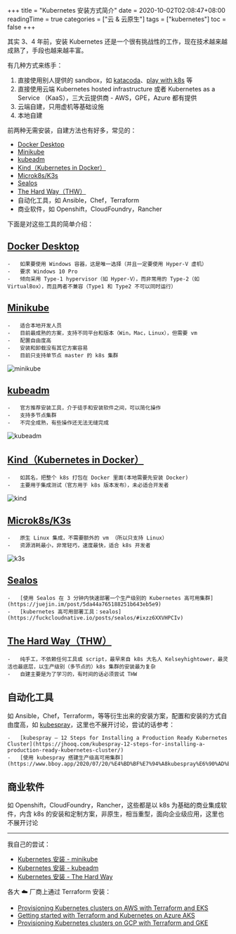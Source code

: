 +++
title = "Kubernetes 安装方式简介"
date = 2020-10-02T02:08:47+08:00
readingTime = true
categories = ["云 & 云原生"]
tags = ["kubernetes"]
toc = false
+++

其实 3、4 年前，安装 Kubernetes 还是一个很有挑战性的工作，现在技术越来越成熟了，手段也越来越丰富。

<!--more-->

有几种方式来练手：

1.  直接使用别人提供的 sandbox，如 [katacoda](https://katacoda.com/)、[play with k8s](https://training.play-with-kubernetes.com/kubernetes-workshop/) 等
2.  直接使用云端 Kubernetes hosted infrastructure 或者 Kubernetes as a Service （KaaS），三大云提供商 - AWS，GPE，Azure 都有提供
3.  云端自建，只用虚机等基础设施
4.  本地自建

前两种无需安装，自建方法也有好多，常见的：

-   [Docker Desktop](https://docs.docker.com/docker-for-windows/install/)
-   [Minikube](https://k8smeetup.github.io/docs/getting-started-guides/minikube/)
-   [kubeadm](https://k8smeetup.github.io/docs/setup/independent/create-cluster-kubeadm/)
-   [Kind（Kubernetes in Docker）](https://kind.sigs.k8s.io/docs/user/quick-start/)
-   [Microk8s/K3s](https://k3s.io/)
-   [Sealos](https://github.com/fanux/sealos)
-   [The Hard Way（THW）](https://github.com/kelseyhightower/kubernetes-the-hard-way)
-   自动化工具，如 Ansible，Chef，Terraform
-   商业软件，如 Openshift，CloudFoundry，Rancher

下面是对这些工具的简单介绍：

## [Docker Desktop](https://docs.docker.com/docker-for-windows/install/)

    -   如果要使用 Windows 容器，这是唯一选择（并且一定要使用 Hyper-V 虚机）
    -   要求 Windows 10 Pro
    -   倾向采用 Type-1 hypervisor（如 Hyper-V），而非常用的 Type-2（如 VirtualBox），而且两者不兼容（Type1 和 Type2 不可以同时运行）

## [Minikube](https://k8smeetup.github.io/docs/getting-started-guides/minikube/)

    -   适合本地开发人员
    -   目前最成熟的方案，支持不同平台和版本（Win，Mac，Linux），但需要 vm
    -   配置自由度高
    -   安装和卸载没有其它方案容易
    -   目前只支持单节点 master 的 k8s 集群

![minikube](/images/k8s/minikube.png#center)

## [kubeadm](https://k8smeetup.github.io/docs/setup/independent/create-cluster-kubeadm/)

    -   官方推荐安装工具，介于徒手和安装软件之间，可以简化操作
    -   支持多节点集群
    -   不完全成熟，有些操作还无法无缝完成

![kubeadm](/images/k8s/kubeadm.png#center)

## [Kind（Kubernetes in Docker）](https://kind.sigs.k8s.io/docs/user/quick-start/)

    -   如其名，把整个 k8s 打包在 Docker 里面(本地需要先安装 Docker)
    -   主要用于集成测试（官方用于 k8s 版本发布），未必适合开发者

![kind](/images/k8s/kind.png#center)

## [Microk8s/K3s](https://k3s.io/)

    -   原生 Linux 集成，不需要额外的 vm （所以只支持 Linux）
    -   资源消耗最小，非常轻巧，速度最快，适合 k8s 开发者

![k3s](/images/k8s/k3s.svg#center)

## [Sealos](https://github.com/fanux/sealos)

    -   [使用 Sealos 在 3 分钟内快速部署一个生产级别的 Kubernetes 高可用集群](https://juejin.im/post/5da44a765188251b643eb5e9)
    -   [kubernetes 高可用部署工具：sealos](https://fuckcloudnative.io/posts/sealos/#ixzz6XXVHPCIv)

## [The Hard Way（THW）](https://github.com/kelseyhightower/kubernetes-the-hard-way)

    -   纯手工，不依赖任何工具或 script，最早来自 k8s 大名人 Kelseyhightower，最灵活也最底层，以生产级别（多节点的）k8s 集群的安装最为复杂
    -   自建主要是为了学习的，有时间的话必须尝试 THW

## 自动化工具

如 Ansible，Chef，Terraform，等等衍生出来的安装方案，配置和安装的方式自由度高，如 [kubespray](https://github.com/kubernetes-sigs/kubespray)，这里也不展开讨论，尝试的话参考：

    -   [kubespray – 12 Steps for Installing a Production Ready Kubernetes Cluster](https://jhooq.com/kubespray-12-steps-for-installing-a-production-ready-kubernetes-cluster/)
    -   [使用 kubespray 搭建生产级高可用集群](https://www.bboy.app/2020/07/20/%E4%BD%BF%E7%94%A8kubespray%E6%90%AD%E5%BB%BA%E7%94%9F%E4%BA%A7%E7%BA%A7%E9%AB%98%E5%8F%AF%E7%94%A8%E9%9B%86%E7%BE%A4/)

## 商业软件

如 Openshift，CloudFoundry，Rancher，这些都是以 k8s 为基础的商业集成软件，内含 k8s 的安装和定制方案，非原生，相当重型，面向企业级应用，这里也不展开讨论

---

我自己的尝试：

-   [Kubernetes 安装 - minikube](/posts/k8s-install-minikube)
-   [Kubernetes 安装 - kubeadm](/posts/k8s-install-kubeadm)
-   [Kubernetes 安装 - The Hard Way](/posts/k8s-install-thw)

各大 ☁️ 厂商上通过 Terraform 安装：

-   [Provisioning Kubernetes clusters on AWS with Terraform and EKS](https://learnk8s.io/terraform-eks)
-   [Getting started with Terraform and Kubernetes on Azure AKS](https://learnk8s.io/terraform-aks)
-   [Provisioning Kubernetes clusters on GCP with Terraform and GKE](https://learnk8s.io/terraform-gke)
